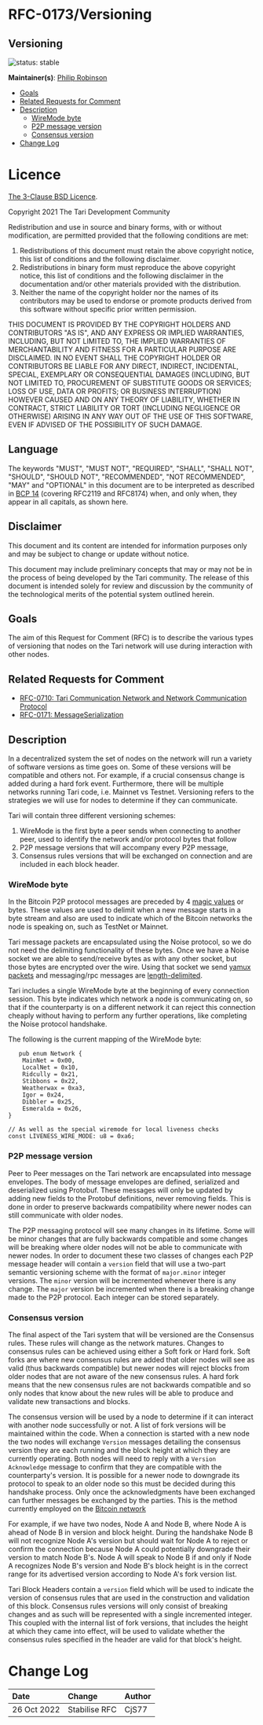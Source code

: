 # RFC-0173/Versioning

## Versioning

![status: stable](theme/images/status-stable.svg)

**Maintainer(s)**: [Philip Robinson](https://github.com/philipr-za)

<!-- TOC -->
* [Goals](#goals)
* [Related Requests for Comment](#related-requests-for-comment)
* [Description](#description)
    * [WireMode byte](#wiremode-byte)
    * [P2P message version](#p2p-message-version)
    * [Consensus version](#consensus-version)
* [Change Log](#change-log)
<!-- TOC -->

# Licence

[The 3-Clause BSD Licence](https://opensource.org/licenses/BSD-3-Clause).

Copyright 2021 The Tari Development Community

Redistribution and use in source and binary forms, with or without modification, are permitted provided that the
following conditions are met:

1. Redistributions of this document must retain the above copyright notice, this list of conditions and the following
   disclaimer.
2. Redistributions in binary form must reproduce the above copyright notice, this list of conditions and the following
   disclaimer in the documentation and/or other materials provided with the distribution.
3. Neither the name of the copyright holder nor the names of its contributors may be used to endorse or promote products
   derived from this software without specific prior written permission.

THIS DOCUMENT IS PROVIDED BY THE COPYRIGHT HOLDERS AND CONTRIBUTORS "AS IS", AND ANY EXPRESS OR IMPLIED WARRANTIES,
INCLUDING, BUT NOT LIMITED TO, THE IMPLIED WARRANTIES OF MERCHANTABILITY AND FITNESS FOR A PARTICULAR PURPOSE ARE
DISCLAIMED. IN NO EVENT SHALL THE COPYRIGHT HOLDER OR CONTRIBUTORS BE LIABLE FOR ANY DIRECT, INDIRECT, INCIDENTAL,
SPECIAL, EXEMPLARY OR CONSEQUENTIAL DAMAGES (INCLUDING, BUT NOT LIMITED TO, PROCUREMENT OF SUBSTITUTE GOODS OR
SERVICES; LOSS OF USE, DATA OR PROFITS; OR BUSINESS INTERRUPTION) HOWEVER CAUSED AND ON ANY THEORY OF LIABILITY,
WHETHER IN CONTRACT, STRICT LIABILITY OR TORT (INCLUDING NEGLIGENCE OR OTHERWISE) ARISING IN ANY WAY OUT OF THE USE OF
THIS SOFTWARE, EVEN IF ADVISED OF THE POSSIBILITY OF SUCH DAMAGE.

## Language

The keywords "MUST", "MUST NOT", "REQUIRED", "SHALL", "SHALL NOT", "SHOULD", "SHOULD NOT", "RECOMMENDED", 
"NOT RECOMMENDED", "MAY" and "OPTIONAL" in this document are to be interpreted as described in 
[BCP 14](https://tools.ietf.org/html/bcp14) (covering RFC2119 and RFC8174) when, and only when, they appear in all capitals, as 
shown here.

## Disclaimer

This document and its content are intended for information purposes only and may be subject to change or update
without notice.

This document may include preliminary concepts that may or may not be in the process of being developed by the Tari
community. The release of this document is intended solely for review and discussion by the community of the
technological merits of the potential system outlined herein.

## Goals

The aim of this Request for Comment (RFC) is to describe the various types of versioning that nodes on the Tari network 
will use during interaction with other nodes.

## Related Requests for Comment

- [RFC-0710: Tari Communication Network and Network Communication Protocol](RFC-0170_NetworkCommunicationProtocol.md)
- [RFC-0171: MessageSerialization](RFC-0171_MessageSerialisation.md)

## Description

In a decentralized system the set of nodes on the network will run a variety of software versions as time goes on. Some 
of these versions will be compatible and others not. For example, if a crucial consensus change is added during a hard 
fork event. Furthermore, there will be multiple networks running Tari code, i.e. Mainnet vs Testnet. Versioning refers 
to the strategies we will use for nodes to determine if they can communicate.

Tari will contain three different versioning schemes:
1. WireMode is the first byte a peer sends when connecting to another peer, used to identify the network and/or protocol bytes that follow 
2. P2P message versions that will accompany every P2P message,
3. Consensus rules versions that will be exchanged on connection and are included in each block header.

### WireMode byte
In the Bitcoin P2P protocol messages are preceded by 4 
[magic values](https://en.bitcoin.it/wiki/Protocol_documentation#Common_structures) or bytes. These values are used to 
delimit when a new message starts in a byte stream and also are used to indicate which of the Bitcoin networks the node 
is speaking on, such as TestNet or Mainnet.

Tari message packets are encapsulated using the Noise protocol, so we do not need the delimiting functionality of these 
bytes.
Once we have a Noise socket we are able to send/receive bytes as with any other socket, but those bytes are
encrypted over the wire. Using that socket we send 
[yamux packets](https://github.com/hashicorp/yamux/blob/master/spec.md) and messaging/rpc messages are 
[length-delimited](https://docs.rs/tokio-util/latest/tokio_util/codec/length_delimited/).

Tari includes a single WireMode byte at the beginning of every connection session. This byte indicates 
which network a node is communicating on, so that if the counterparty is on a different network it can reject this 
connection cheaply without having to perform any further operations, like completing the Noise protocol handshake.

The following is the current mapping of the WireMode byte:

```rust,ignore
   pub enum Network {
    MainNet = 0x00,
    LocalNet = 0x10,
    Ridcully = 0x21,
    Stibbons = 0x22,
    Weatherwax = 0xa3,
    Igor = 0x24,
    Dibbler = 0x25,
    Esmeralda = 0x26,
}

// As well as the special wiremode for local liveness checks
const LIVENESS_WIRE_MODE: u8 = 0xa6;
```

### P2P message version
Peer to Peer messages on the Tari network are encapsulated into message envelopes. The body of message envelopes are 
defined, serialized and deserialized using Protobuf. These messages will only be updated by adding new fields to the 
Protobuf definitions, never removing fields. This is done in order to preserve backwards compatibility where newer nodes 
can still communicate with older nodes. 

The P2P messaging protocol will see many changes in its lifetime. Some will be minor changes that are fully backwards 
compatible and some changes will be breaking where older nodes will not be able to communicate with newer nodes. In 
order to document these two classes of changes each P2P message header will contain a `version` field that will use
a two-part semantic versioning scheme with the format of `major.minor` integer versions. The `minor` version will be 
incremented whenever there is any change. The `major` version be incremented when there is a breaking change made to 
the P2P protocol. Each integer can be stored separately.

### Consensus version
The final aspect of the Tari system that will be versioned are the Consensus rules. These rules will change as the 
network matures. Changes to consensus rules can be achieved using either a Soft fork or Hard fork. Soft forks are where 
new consensus rules are added that older nodes will see as valid (thus backwards compatible) but newer nodes will reject 
blocks from older nodes that are not aware of the new consensus rules. A hard fork means that the new consensus rules 
are not backwards compatible and so only nodes that know about the new rules will be able to produce and validate new 
transactions and blocks.

The consensus version will be used by a node to determine if it can interact with another node successfully or not. A 
list of fork versions will be maintained within the code. When a connection is started with a new node the two nodes 
will exchange `Version` messages detailing the consensus version they are each running and the block height at which 
they are currently operating. 
Both nodes will need to reply with a `Version Acknowledge` message to confirm that they are 
compatible with the counterparty's version. It is possible for a newer node to downgrade its protocol to speak to an 
older node so this must be decided during this handshake process. Only once the acknowledgments have been exchanged can 
further messages be exchanged by the parties. This is the method currently employed on the 
[Bitcoin network](https://developer.bitcoin.org/devguide/p2p_network.html#connecting-to-peers)

For example, if we have two nodes, Node A and Node B, where Node A is ahead of Node B in version and block height. 
During the handshake Node B will not recognize Node A's version but should wait for Node A to reject or confirm the
connection because Node A could potentially downgrade their version to match Node B's. Node A will speak to Node B if
and only if Node A recognizes Node B's version and Node B's block height is in the correct range for its advertised 
version according to Node A's fork version list.

Tari Block Headers contain a `version` field which will be used to indicate the version of consensus rules that are 
used in the construction and validation of this block. Consensus rules versions will only consist of breaking changes
and as such will be represented with a single incremented integer. This coupled with the internal list of fork versions,
that includes the height at which they came into effect, will be used to validate whether the consensus rules specified 
in the header are valid for that block's height.

# Change Log

| Date        | Change        | Author |
|:------------|:--------------|:-------|
| 26 Oct 2022 | Stabilise RFC | CjS77  |